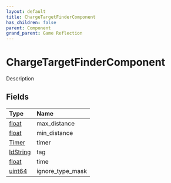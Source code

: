 ```yaml
---
layout: default
title: ChargeTargetFinderComponent
has_children: false
parent: Component
grand_parent: Game Reflection
---
```

# ChargeTargetFinderComponent
Description 

## Fields

| Type | Name |
|:-------------|:--------------|
| [float](/docs/game-reflection/components/float) | max_distance |
| [float](/docs/game-reflection/components/float) | min_distance |
| [Timer](/docs/game-reflection/classes/timer) | timer |
| [IdString](/docs/game-reflection/components/id_string) | tag |
| [float](/docs/game-reflection/components/float) | time |
| [uint64](/docs/game-reflection/components/uint64) | ignore_type_mask |

